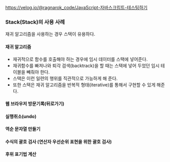 https://velog.io/@ragnarok_code/JavaScript-자바스크립트-테스팅하기

### Stack(Stack)의 사용 사례

재귀 알고리즘을 사용하는 경우 스택이 유용하다.

#### 재귀 알고리즘

- 재귀적으로 함수를 호출해야 하는 경우에 임시 데이터를 스택에 넣어준다.
- 재귀함수를 빠져나와 퇴각 검색(backtrack)을 할 때는 스택에 넣어 두었던 임시 테이블을 빼줘야 한다.
- 스택은 이런 일련의 행위를 직관적으로 가능하게 해 준다.
- 또한 스택은 재귀 알고리즘을 반복적 형태(iterative)를 통해서 구현할 수 있게 해준다.

#### 웹 브라우저 방문기록(뒤로가기)

#### 실행취소(undo)

#### 역순 문자열 만들기

#### 수식의 괄호 검사 (연산자 우선순위 표현을 위한 괄호 검사)

#### 후위 표기법 계산
